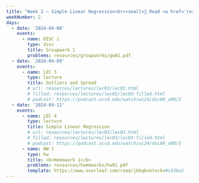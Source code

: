 ```yaml
---
title: "Week 2 – Simple Linear Regression<br><small>📘 Read <a href='resources/notes/spread.pdf'>the spread notes</a> and <a href='resources/notes/notes_chapter_2.pdf#page=1'>Note 2, Pages 1-7</a>.</small>"
weekNumber: 2
days:
  - date: '2024-04-08'
    events:
      - name: DISC 1
        type: disc
        title: Groupwork 1
        problems: resources/groupworks/gw01.pdf
  - date: '2024-04-09'
    events:
      - name: LEC 3
        type: lecture
        title: Outliers and Spread
        # url: resources/lectures/lec03/lec03.html
        # filled: resources/lectures/lec03/lec03-filled.html
        # podcast: https://podcast.ucsd.edu/watch/wi24/dsc80_a00/3
  - date: '2024-04-11'
    events:
      - name: LEC 4
        type: lecture
        title: Simple Linear Regression
        # url: resources/lectures/lec03/lec03.html
        # filled: resources/lectures/lec03/lec03-filled.html
        # podcast: https://podcast.ucsd.edu/watch/wi24/dsc80_a00/3
      - name: HW 1
        type: hw
        title: <b>Homework 1</b>
        problems: resources/homeworks/hw01.pdf
        template: https://www.overleaf.com/read/jkbqbvktnckv#c53ba2
---
```

